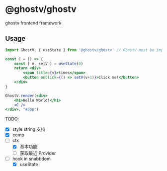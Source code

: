 # @ghostv/ghostv

ghostv frontend framework

## Usage

```jsx
import GhostV, { useState } from '@ghostv/ghostv' // GhostV must be imported !

const C = () => {
    const [ v, setV ] = useState(0)
    return <div>
        <span title={v}>times</span>
        <button onClick={() => setV(v+1)}>Click me!</button>
    </div>
}

GhostV.render(<div>
    <h1>Hello World!</h1>
    <C />
</div>, "#app")
```

TODO: 
+ [x] style string 支持
+ [x] comp
+ [ ] ctx
    + [x] 基本功能
    + [ ] 获取最近 Provider
+ [ ] hook in snabbdom
    + [x] useState
